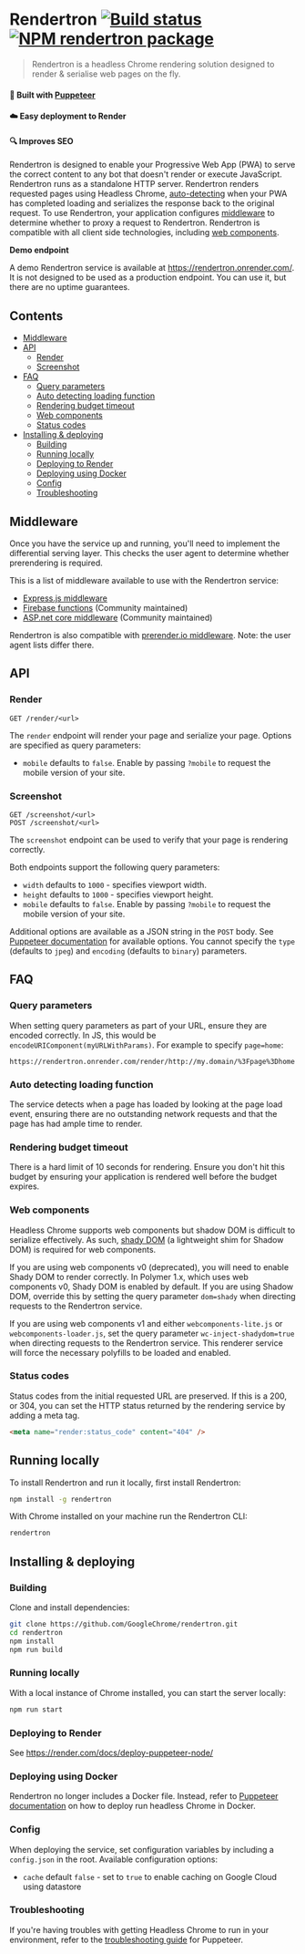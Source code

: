 # Rendertron [![Build status](https://travis-ci.org/GoogleChrome/rendertron.svg?branch=master)](https://travis-ci.org/GoogleChrome/rendertron) [![NPM rendertron package](https://img.shields.io/npm/v/rendertron.svg)](https://npmjs.org/package/rendertron)

> Rendertron is a headless Chrome rendering solution designed to render & serialise web pages on the fly.

#### :hammer: Built with [Puppeteer](https://github.com/GoogleChrome/puppeteer)
#### :cloud: Easy deployment to Render
#### :mag: Improves SEO

Rendertron is designed to enable your Progressive Web App (PWA) to serve the correct
content to any bot that doesn't render or execute JavaScript. Rendertron runs as a
standalone HTTP server. Rendertron renders requested pages using Headless Chrome,
[auto-detecting](#auto-detecting-loading-function) when your PWA has completed loading
and serializes the response back to the original request. To use Rendertron, your application
configures [middleware](#middleware) to determine whether to proxy a request to Rendertron.
Rendertron is compatible with all client side technologies, including [web components](#web-components).

**Demo endpoint**

A demo Rendertron service is available at https://rendertron.onrender.com/. It is not designed
to be used as a production endpoint. You can use it, but there are no uptime guarantees.

## Contents
- [Middleware](#middleware)
- [API](#api)
  - [Render](#render)
  - [Screenshot](#screenshot)
- [FAQ](#faq)
  - [Query parameters](#query-parameters)
  - [Auto detecting loading function](#auto-detecting-loading-function)
  - [Rendering budget timeout](#rendering-budget-timeout)
  - [Web components](#web-components)
  - [Status codes](#status-codes)
- [Installing & deploying](#installing--deploying)
  - [Building](#building)
  - [Running locally](#running-locally)
  - [Deploying to Render](#deploying-to-render)
  - [Deploying using Docker](#deploying-using-docker)
  - [Config](#config)
  - [Troubleshooting](#troubleshooting)

## Middleware
Once you have the service up and running, you'll need to implement the differential serving
layer. This checks the user agent to determine whether prerendering is required.

This is a list of middleware available to use with the Rendertron service:
 * [Express.js middleware](/middleware)
 * [Firebase functions](https://github.com/justinribeiro/pwa-firebase-functions-botrender) (Community maintained)
 * [ASP.net core middleware](https://github.com/galamai/AspNetCore.Rendertron) (Community maintained)

Rendertron is also compatible with [prerender.io middleware](https://prerender.io/documentation/install-middleware).
Note: the user agent lists differ there.

## API

### Render
```
GET /render/<url>
```

The `render` endpoint will render your page and serialize your page. Options are
specified as query parameters:
 * `mobile` defaults to `false`. Enable by passing `?mobile` to request the
  mobile version of your site.

### Screenshot
```
GET /screenshot/<url>
POST /screenshot/<url>
```

The `screenshot` endpoint can be used to verify that your page is rendering
correctly.

Both endpoints support the following query parameters:
 * `width` defaults to `1000` - specifies viewport width.
 * `height` defaults to `1000` - specifies viewport height.
 * `mobile` defaults to `false`. Enable by passing `?mobile` to request the
  mobile version of your site.

Additional options are available as a JSON string in the `POST` body. See
[Puppeteer documentation](https://github.com/GoogleChrome/puppeteer/blob/v1.6.0/docs/api.md#pagescreenshotoptions)
for available options. You cannot specify the `type` (defaults to `jpeg`) and
`encoding` (defaults to `binary`) parameters.

## FAQ

### Query parameters
When setting query parameters as part of your URL, ensure they are encoded correctly. In JS,
this would be `encodeURIComponent(myURLWithParams)`. For example to specify `page=home`:
```
https://rendertron.onrender.com/render/http://my.domain/%3Fpage%3Dhome
```

### Auto detecting loading function
The service detects when a page has loaded by looking at the page load event, ensuring there
are no outstanding network requests and that the page has had ample time to render.

### Rendering budget timeout
There is a hard limit of 10 seconds for rendering. Ensure you don't hit this budget by ensuring
your application is rendered well before the budget expires.

### Web components
Headless Chrome supports web components but shadow DOM is difficult to serialize effectively.
As such, [shady DOM](https://github.com/webcomponents/shadydom) (a lightweight shim for Shadow DOM)
is required for web components.

If you are using web components v0 (deprecated), you will need to enable Shady DOM to
render correctly. In Polymer 1.x, which uses web components v0, Shady DOM is enabled by default.
If you are using Shadow DOM, override this by setting the query parameter `dom=shady` when
directing requests to the Rendertron service.

If you are using web components v1 and either `webcomponents-lite.js` or `webcomponents-loader.js`,
set the query parameter `wc-inject-shadydom=true` when directing requests to the Rendertron
service. This renderer service will force the necessary polyfills to be loaded and enabled.

### Status codes
Status codes from the initial requested URL are preserved. If this is a 200, or 304, you can
set the HTTP status returned by the rendering service by adding a meta tag.
```html
<meta name="render:status_code" content="404" />
```

## Running locally
To install Rendertron and run it locally, first install Rendertron:
```bash
npm install -g rendertron
```

With Chrome installed on your machine run the Rendertron CLI:
```bash
rendertron
```

## Installing & deploying

### Building
Clone and install dependencies:
```bash
git clone https://github.com/GoogleChrome/rendertron.git
cd rendertron
npm install
npm run build
```

### Running locally
With a local instance of Chrome installed, you can start the server locally:
```bash
npm run start
```

### Deploying to Render

See https://render.com/docs/deploy-puppeteer-node/


### Deploying using Docker
Rendertron no longer includes a Docker file. Instead, refer to
[Puppeteer documentation](https://github.com/GoogleChrome/puppeteer/blob/master/docs/troubleshooting.md#running-puppeteer-in-docker)
on how to deploy run headless Chrome in Docker.

### Config
When deploying the service, set configuration variables by including a `config.json` in the
root. Available configuration options:
 * `cache` default `false` - set to `true` to enable caching on Google Cloud using datastore

### Troubleshooting
If you're having troubles with getting Headless Chrome to run in your
environment, refer to the
[troubleshooting guide](https://github.com/GoogleChrome/puppeteer/blob/master/docs/troubleshooting.md)
for Puppeteer.

